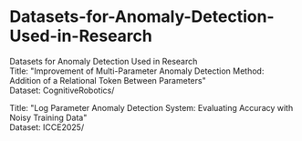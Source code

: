 # Datasets-for-Anomaly-Detection-Used-in-Research
Datasets for Anomaly Detection Used in Research  
Title: "Improvement of Multi-Parameter Anomaly Detection Method: Addition of a Relational Token Between Parameters"  
Dataset: CognitiveRobotics/  
  
Title: "Log Parameter Anomaly Detection System: Evaluating Accuracy with Noisy Training Data"  
Dataset: ICCE2025/  
